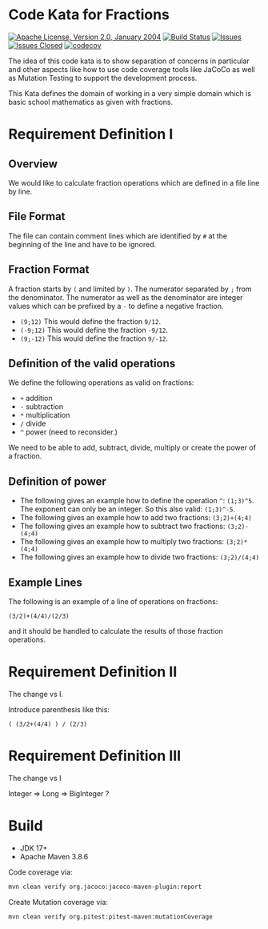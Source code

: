 <!---
 Licensed to the Apache Software Foundation (ASF) under one or more
 contributor license agreements.  See the NOTICE file distributed with
 this work for additional information regarding copyright ownership.
 The ASF licenses this file to You under the Apache License, Version 2.0
 (the "License"); you may not use this file except in compliance with
 the License.  You may obtain a copy of the License at

      http://www.apache.org/licenses/LICENSE-2.0

 Unless required by applicable law or agreed to in writing, software
 distributed under the License is distributed on an "AS IS" BASIS,
 WITHOUT WARRANTIES OR CONDITIONS OF ANY KIND, either express or implied.
 See the License for the specific language governing permissions and
 limitations under the License.
-->
# Code Kata for Fractions

[![Apache License, Version 2.0, January 2004](https://img.shields.io/github/license/apache/maven.svg?label=License)][license]
[![Build Status](https://cloud.drone.io/api/badges/khmarbaise/kata-fraction/status.svg)](https://cloud.drone.io/khmarbaise/kata-fraction)
[![Issues](https://img.shields.io/github/issues/khmarbaise/kata-fraction)](https://github.com/khmarbaise/kata-fraction/issues)
[![Issues Closed](https://img.shields.io/github/issues-closed/khmarbaise/kata-fraction)](https://github.com/khmarbaise/kata-fraction/issues?q=is%3Aissue+is%3Aclosed)
[![codecov](https://codecov.io/gh/khmarbaise/kata-fraction/branch/master/graph/badge.svg?token=RULU3ULC3O)](https://codecov.io/gh/khmarbaise/kata-fraction)

The idea of this code kata is to show separation of concerns in particular and other aspects
like how to use code coverage tools like JaCoCo as well as Mutation Testing to support the development
process.

This Kata defines the domain of working in a very simple domain which is basic school mathematics as
given with fractions.

# Requirement Definition I 

## Overview
We would like to calculate fraction operations which are defined in a file line by line.

## File Format

The file can contain comment lines which are identified
by `#` at the beginning of the line and have to be ignored.

## Fraction Format
A fraction starts by `(` and limited by `)`. The numerator separated by `;` from the denominator.
The numerator as well as the denominator are integer values which can be prefixed by a `-` to define
a negative fraction.

* `(9;12)` This would define the fraction `9/12`.
* `(-9;12)` This would define the fraction `-9/12`.
* `(9;-12)` This would define the fraction `9/-12`.

## Definition of the valid operations

We define the following operations as valid on fractions:

 * `+` addition
 * `-` subtraction
 * `*` multiplication
 * `/` divide
 * `^` power (need to reconsider.)

We need to be able to add, subtract, divide, multiply or create the power of a fraction.

## Definition of power

* The following gives an example how to define the operation `^`:
  `(1;3)^5`. The exponent can only be an integer. So this also valid: `(1;3)^-5`.
* The following gives an example how to add two fractions: `(3;2)+(4;4)`
* The following gives an example how to subtract two fractions: `(3;2)-(4;4)`
* The following gives an example how to multiply two fractions: `(3;2)*(4;4)`
* The following gives an example how to divide two fractions: `(3;2)/(4;4)`

## Example Lines
The following is an example of a line of operations on fractions:
```
(3/2)+(4/4)/(2/3)
``` 

and it should be handled to calculate the results of those
fraction operations.


# Requirement Definition II

The change vs I.

Introduce parenthesis like this:
```
( (3/2+(4/4) ) / (2/3)
``` 

# Requirement Definition III

The change vs I

Integer => Long => BigInteger ?

# Build

* JDK 17+
* Apache Maven 3.8.6

Code coverage via:
```bash
mvn clean verify org.jacoco:jacoco-maven-plugin:report
```
Create Mutation coverage via:
```bash
mvn clean verify org.pitest:pitest-maven:mutationCoverage
```


[license]: https://www.apache.org/licenses/LICENSE-2.0
